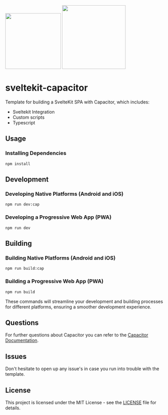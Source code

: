 <img width="175px" src="https://github.com/Hugos68/sveltekit-capacitor/assets/63101006/3b8324ff-f27d-48a3-a74d-f7aabb2f530e" />
<img width="200px" src="https://github.com/Hugos68/sveltekit-capacitor/assets/63101006/e748ecc6-2a2d-4dd5-95c2-4ff4cf8a307b" />

# sveltekit-capacitor

Template for building a SvelteKit SPA with Capacitor, which includes:

- Sveltekit Integration
- Custom scripts
- Typescript

## Usage

### Installing Dependencies

```node
npm install
```

## Development

### Developing Native Platforms (Android and iOS)

```shell
npm run dev:cap
```

### Developing a Progressive Web App (PWA)

```shell
npm run dev
```

## Building

### Building Native Platforms (Android and iOS)

```shell
npm run build:cap
```

### Building a Progressive Web App (PWA)

```shell
npm run build
```

These commands will streamline your development and building processes for different platforms, ensuring a smoother development experience.


## Questions

For further questions about Capacitor you can refer to the [Capacitor Documentation](https://capacitorjs.com/docs).

## Issues

Don't hesitate to open up any issue's in case you run into trouble with the template.

## License

This project is licensed under the MIT License - see the [LICENSE](LICENSE) file for details.
